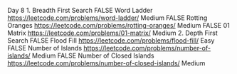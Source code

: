 Day 8	1. Breadth First Search	FALSE	Word Ladder	https://leetcode.com/problems/word-ladder/	Medium
		FALSE	Rotting Oranges	https://leetcode.com/problems/rotting-oranges/	Medium
		FALSE	01 Matrix	https://leetcode.com/problems/01-matrix/	Medium
	2. Depth First Search	FALSE	Flood Fill	https://leetcode.com/problems/flood-fill/	Easy
		FALSE	Number of Islands	https://leetcode.com/problems/number-of-islands/	Medium
		FALSE	Number of Closed Islands	https://leetcode.com/problems/number-of-closed-islands/	Medium
